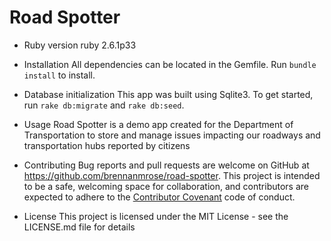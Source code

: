 # Road Spotter

* Ruby version
	ruby 2.6.1p33

* Installation
	All dependencies can be located in the Gemfile. Run `bundle install` to install.

* Database initialization
	This app was built using Sqlite3. To get started, run `rake db:migrate` and `rake db:seed`.

* Usage
	Road Spotter is a demo app created for the Department of Transportation to store and manage issues impacting our roadways and transportation hubs reported by citizens 

* Contributing
	Bug reports and pull requests are welcome on GitHub at https://github.com/brennanmrose/road-spotter. This project is intended to be a safe, welcoming space for collaboration, and contributors are expected to adhere to the [Contributor Covenant](https://www.contributor-covenant.org/) code of conduct.

* License
	This project is licensed under the MIT License - see the LICENSE.md file for details